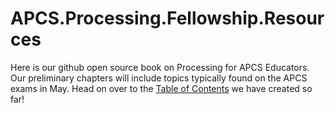 # APCS.Processing.Fellowship.Resources

Here is our github open source book on Processing for APCS Educators.  Our preliminary chapters will include topics typically found on the APCS exams in May.  Head on over to the [Table of Contents](https://github.com/treinartz/APCS.Processing.Fellowship.Resources/blob/gh-pages/TOC.md) we have created so far!
